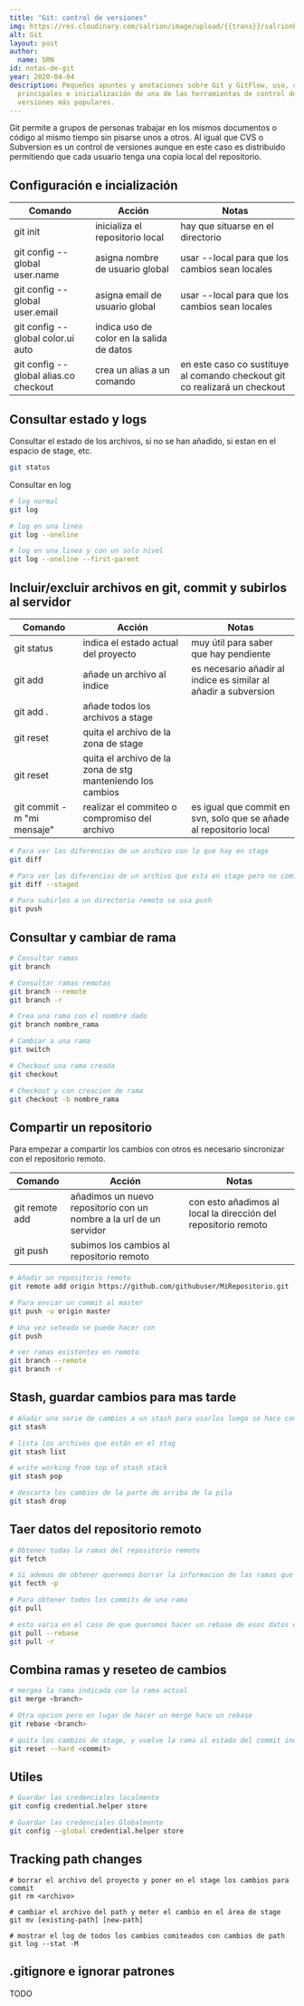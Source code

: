 ```yaml
---
title: "Git: control de versiones"
img: https://res.cloudinary.com/salrion/image/upload/{{trans}}/salrionblog/git.jpg
alt: Git
layout: post
author:
  name: SRN
id: notas-de-git
year: 2020-04-04
description: Pequeños apuntes y anotaciones sobre Git y GitFlow, uso, comandos
  principales e inicialización de una de las herramientas de control de
  versiones más populares.
---
```

Git permite a grupos de personas trabajar en los mismos documentos o código al mismo tiempo sin pisarse unos a otros. Al igual que CVS o Subversion es un control de versiones aunque en este caso es distribuido permitiendo que cada usuario tenga una copia local del repositorio.

## Configuración e incialización

| **Comando**                                    | **Acción**                                | **Notas**                                                                  |
| ---------------------------------------------- | ----------------------------------------- | -------------------------------------------------------------------------- |
| git init                                       | inicializa el repositorio local           | hay que situarse en el directorio                                          |
| git config --global user.name <nombre usuario> | asigna nombre de usuario global           | usar --local para que los cambios sean locales                             |
| git config --global user.email <email usuario> | asigna email de usuario global            | usar --local para que los cambios sean locales                             |
| git config --global color.ui auto              | indica uso de color en la salida de datos |                                                                            |
| git config --global alias.co checkout          | crea un alias a un comando                | en este caso co sustituye al comando checkout git co realizará un checkout |

## Consultar estado y logs

Consultar el estado de los archivos, si no se han añadido, si estan en el espacio de stage, etc.

```bash
git status
```

Consultar en log

```bash
# log normal
git log

# log en una linea
git log --oneline

# log en una linea y con un solo nivel
git log --oneline --first-parent
```

## Incluir/excluir archivos en git, commit y subirlos al servidor

| **Comando**                | **Acción**                                                 | **Notas**                                                          |
| -------------------------- | ---------------------------------------------------------- | ------------------------------------------------------------------ |
| git status                 | indica el estado actual del proyecto                       | muy útil para saber que hay pendiente                              |
| git add <archivo>          | añade un archivo al indice                                 | es necesario añadir al indice es similar al añadir a subversion    |
| git add .                  | añade todos los archivos a stage                           |                                                                    |
| git reset <archivo>        | quita el archivo de la zona de stage                       |                                                                    |
| git reset <archivo>        | quita el archivo de la zona de stg manteniendo los cambios |                                                                    |
| git commit -m "mi mensaje" | realizar el commiteo o compromiso del archivo              | es igual que commit en svn, solo que se añade al repositorio local |

```bash
# Para ver las diferencias de un archivo con lo que hay en stage
git diff

# Para ver las diferencias de un archivo que esta en stage pero no comiteado
git diff --staged

# Para subirlos a un directorio remoto se usa push
git push
```

## Consultar y cambiar de rama

```bash
# Consultar ramas
git branch

# Consultar ramas remotas
git branch --remote
git branch -r

# Crea una rama con el nombre dado
git branch nombre_rama

# Cambiar a una rama 
git switch

# Checkout una rama creada
git checkout

# Checkout y con creacion de rama
git checkout -b nombre_rama
```

## Compartir un repositorio

Para empezar a compartir los cambios con otros es necesario sincronizar con el repositorio remoto.

| **Comando**                   | **Acción**                                                          | **Notas**                                                      |
| ----------------------------- | ------------------------------------------------------------------- | -------------------------------------------------------------- |
| git remote add <nombre> <url> | añadimos un nuevo repositorio con un nombre a la url de un servidor | con esto añadimos al local la dirección del repositorio remoto |
| git push                      | subimos los cambios al repositorio remoto                           |                                                                |

```bash
# Añadir un repositorio remoto
git remote add origin https://github.com/githubuser/MiRepositorio.git

# Para enviar un commit al master
git push -u origin master

# Una vez seteado se puede hacer con
git push

# ver ramas existentes en remoto
git branch --remote
git branch -r
```

## Stash, guardar cambios para mas tarde

```bash
# Añadir una serie de cambios a un stash para usarlos luego se hace con
git stash

# lista los archivos que están en el stag
git stash list

# write working from top of stash stack
git stash pop

# descarta los cambios de la parte de arriba de la pila
git stash drop
```

## Taer datos del repositorio remoto

```bash
# Obtener todas la ramas del repositorio remoto
git fetch

# Si ademas de obtener queremos borrar la informacion de las ramas que se borraron en el remoto, pasamos el parametro prune
git fecth -p

# Para obtener todos los commits de una rama
git pull

# esto varia en el caso de que queramos hacer un rebase de esos datos en nuestro local
git pull --rebase
git pull -r
```

## Combina ramas y reseteo de cambios

```bash
# mergea la rama indicada con la rama actual
git merge <branch>

# Otra opcion pero en lugar de hacer un merge hace un rebase
git rebase <branch>

# quita los cambios de stage, y vuelve la rama al estado del commit indicado
git reset --hard <commit>
```

## Utiles

```bash
# Guardar las credenciales localmente
git config credential.helper store

# Guardar las credenciales Globalmente
git config --global credential.helper store
```

## Tracking path changes

```
# borrar el archivo del proyecto y poner en el stage los cambios para commit
git rm <archivo>

# cambiar el archivo del path y meter el cambio en el área de stage
git mv [existing-path] [new-path]

# mostrar el log de todos los cambios comiteados con cambios de path
git log --stat -M

```

## .gitignore e ignorar patrones

TODO